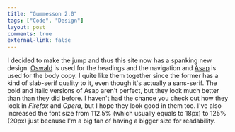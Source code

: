 ```yaml
---
title: "Gummesson 2.0"
tags: ["Code", "Design"]
layout: post
comments: true
external-link: false
---
```


I decided to make the jump and thus this site now has a spanking new design. [Oswald](http://www.google.com/webfonts/specimen/Oswald) is used for the headings and the navigation and [Asap](http://www.google.com/webfonts/specimen/Asap) is used for the body copy. I quite like them together since the former has a kind of slab-serif quality to it, even though it's actually a sans-serif. The bold and italic versions of Asap aren't perfect, but they look much better than than they did before. I haven't had the chance you check out how they look in *Firefox* and *Opera*, but I hope they look good in them too. I've also increased the font size from 112.5% (which usually equals to 18px) to 125% (20px) just because I'm a big fan of having a bigger size for readability.
